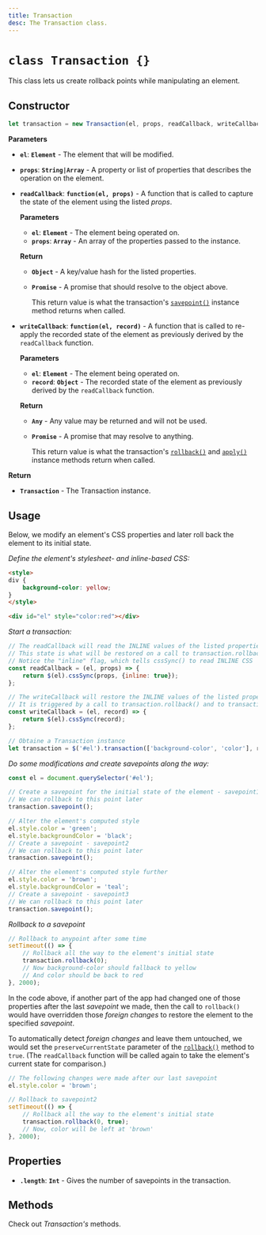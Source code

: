 ```yaml
---
title: Transaction
desc: The Transaction class.
---
```

# `class Transaction {}`

This class lets us create rollback points while manipulating an element.

## Constructor

```js
let transaction = new Transaction(el, props, readCallback, writeCallback);
```

**Parameters**

+ **`el`**: **`Element`** - The element that will be modified.
+ **`props`**: **`String|Array`** - A property or list of properties that describes the operation on the element.
+ **`readCallback`**: **`function(el, props)`** - A function that is called to capture the state of the element using the listed *props*.

    **Parameters**

    + **`el`**: **`Element`** - The element being operated on.
    + **`props`**: **`Array`** - An array of the properties passed to the instance.

    **Return**

    + **`Object`** - A key/value hash for the listed properties.
    + **`Promise`** - A promise that should resolve to the object above.
        
        This return value is what the transaction's [`savepoint()`](classes/transaction/savepoint) instance method returns when called.

+ **`writeCallback`**: **`function(el, record)`** - A function that is called to re-apply the recorded state of the element as previously derived by the `readCallback` function.

    **Parameters**

    + **`el`**: **`Element`** - The element being operated on.
    + **`record`**: **`Object`** - The recorded state of the element as previously derived by the `readCallback` function.

    **Return**

    + **`Any`** - Any value may be returned and will not be used.
    + **`Promise`** - A promise that may resolve to anything.
        
        This return value is what the transaction's [`rollback()`](rollback) and [`apply()`](apply) instance methods return when called.

**Return**

+ **`Transaction`** - The Transaction instance.

## Usage

Below, we modify an element's CSS properties and later roll back the element to its initial state.

*Define the element's stylesheet- and inline-based CSS:*

```html
<style>
div {
    background-color: yellow;
}
</style>

<div id="el" style="color:red"></div>
```

*Start a transaction:*

```js
// The readCallback will read the INLINE values of the listed properties
// This state is what will be restored on a call to transaction.rollback() 
// Notice the "inline" flag, which tells cssSync() to read INLINE CSS
const readCallback = (el, props) => {
    return $(el).cssSync(props, {inline: true});
};

// The writeCallback will restore the INLINE values of the listed properties previously stored
// It is triggered by a call to transaction.rollback() and to transaction.apply() 
const writeCallback = (el, record) => {
    return $(el).cssSync(record);
};

// Obtaine a Transaction instance
let transaction = $('#el').transaction(['background-color', 'color'], readCallback, writeCallback);
```

*Do some modifications and create savepoints along the way:*

```js
const el = document.querySelector('#el');

// Create a savepoint for the initial state of the element - savepoint1
// We can rollback to this point later
transaction.savepoint();

// Alter the element's computed style
el.style.color = 'green';
el.style.backgroundColor = 'black';
// Create a savepoint - savepoint2
// We can rollback to this point later
transaction.savepoint();

// Alter the element's computed style further
el.style.color = 'brown';
el.style.backgroundColor = 'teal';
// Create a savepoint - savepoint3
// We can rollback to this point later
transaction.savepoint();
```

*Rollback to a savepoint*

```js
// Rollback to anypoint after some time
setTimeout(() => {
    // Rollback all the way to the element's initial state
    transaction.rollback(0);
    // Now background-color should fallback to yellow
    // And color should be back to red
}, 2000);
```

In the code above, if another part of the app had changed one of those properties after the last *savepoint* we made, then the call to `rollback()` would have overridden those *foreign changes* to restore the element to the specified *savepoint*.

To automatically detect *foreign changes* and leave them untouched, we would set the `preserveCurrentState` parameter of the [`rollback()`](rollback) method to `true`. (The `readCallback` function will be called again to take the element's current state for comparison.)

```js
// The following changes were made after our last savepoint
el.style.color = 'brown';

// Rollback to savepoint2
setTimeout(() => {
    // Rollback all the way to the element's initial state
    transaction.rollback(0, true);
    // Now, color will be left at 'brown'
}, 2000);
```

## Properties

+ **`.length`**: **`Int`** - Gives the number of savepoints in the transaction.

## Methods

Check out *Transaction's* methods.